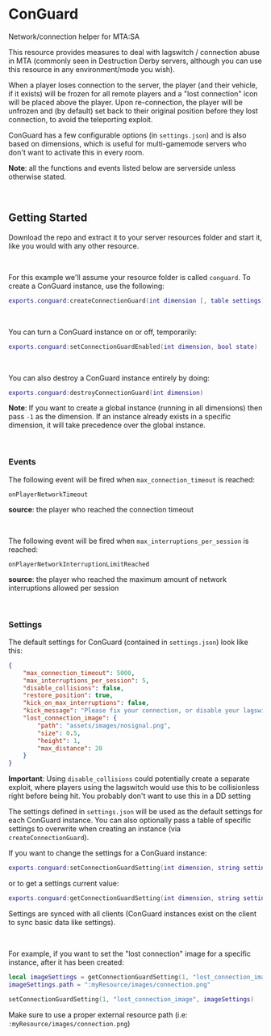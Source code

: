 # ConGuard
Network/connection helper for MTA:SA

This resource provides measures to deal with lagswitch / connection abuse in MTA (commonly seen in Destruction Derby servers, although you can use this resource in any environment/mode you wish).

When a player loses connection to the server, the player (and their vehicle, if it exists) will be frozen for all remote players and a "lost connection" icon will be placed above the player. Upon re-connection, the player will be unfrozen and (by default) set back to their original position before they lost connection, to avoid the teleporting exploit.

ConGuard has a few configurable options (in `settings.json`) and is also based on dimensions, which is useful for multi-gamemode servers who don't want to activate this in every room.

**Note**: all the functions and events listed below are serverside unless otherwise stated.

&nbsp;

## Getting Started

Download the repo and extract it to your server resources folder and start it, like you would with any other resource.

&nbsp;

For this example we'll assume your resource folder is called `conguard`. To create a ConGuard instance, use the following:

```lua
exports.conguard:createConnectionGuard(int dimension [, table settings])
```

&nbsp;

You can turn a ConGuard instance on or off, temporarily:

```lua
exports.conguard:setConnectionGuardEnabled(int dimension, bool state)
```

&nbsp;

You can also destroy a ConGuard instance entirely by doing:

```lua
exports.conguard:destroyConnectionGuard(int dimension)
```

**Note**: If you want to create a global instance (running in all dimensions) then pass `-1` as the dimension. 
If an instance already exists in a specific dimension, it will take precedence over the global instance.

&nbsp;

### Events

The following event will be fired when `max_connection_timeout` is reached:
```
onPlayerNetworkTimeout
```
**source**: the player who reached the connection timeout

&nbsp;

The following event will be fired when `max_interruptions_per_session` is reached:
```
onPlayerNetworkInterruptionLimitReached
```
**source**: the player who reached the maximum amount of network interruptions allowed per session

&nbsp;

### Settings

The default settings for ConGuard (contained in `settings.json`) look like this:

```json
{
	"max_connection_timeout": 5000,
	"max_interruptions_per_session": 5,
	"disable_collisions": false,
	"restore_position": true,
	"kick_on_max_interruptions": false,
	"kick_message": "Please fix your connection, or disable your lagswitch!",
	"lost_connection_image": {
		"path": "assets/images/nosignal.png",
		"size": 0.5,
		"height": 1,
		"max_distance": 20
	}
}
```

**Important**: Using `disable_collisions` could potentially create a separate exploit, where players using the lagswitch would use this to be collisionless right before being hit. You probably don't want to use this in a DD setting

The settings defined in `settings.json` will be used as the default settings for each ConGuard instance. You can also optionally pass a table of specific settings to overwrite when creating an instance (via `createConnectionGuard`).

If you want to change the settings for a ConGuard instance:

```lua
exports.conguard:setConnectionGuardSetting(int dimension, string setting, mixed value)
```

or to get a settings current value:

```lua
exports.conguard:getConnectionGuardSetting(int dimension, string setting)
```

Settings are synced with all clients (ConGuard instances exist on the client to sync basic data like settings).

&nbsp;

For example, if you want to set the "lost connection" image for a specific instance, after it has been created:

```lua
local imageSettings = getConnectionGuardSetting(1, "lost_connection_image")
imageSettings.path = ":myResource/images/connection.png"

setConnectionGuardSetting(1, "lost_connection_image", imageSettings)
```

Make sure to use a proper external resource path (i.e: `:myResource/images/connection.png`)
